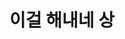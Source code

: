 ---
layout: photos
title: 이걸 해내네 상
images:
  - file: /photos/images/2021-12-01-caslab-dgist-2021/7.jpg
    members:  
      - [Hwanjun Lee, Hyungwon Park]
    caption: 위 학생은 이전 연구실 회장들도 해내지 못한 "모두 모아 사진 찍기"를 성공했음으로 이 상장을 수여함.
hidden: true
---